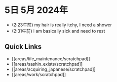 # 5日 5月 2024年
- (2:23午前) my hair is really itchy, I need a shower
- (2:31午前) I am basically sick and need to rest

 



## Quick Links
- [[areas/life_maintenance/scratchpad]]
- [[areas/sashin_exists/scratchpad]]
- [[areas/acquiring_japanese/scratchpad]]
- [[areas/work/scratchpad]]
